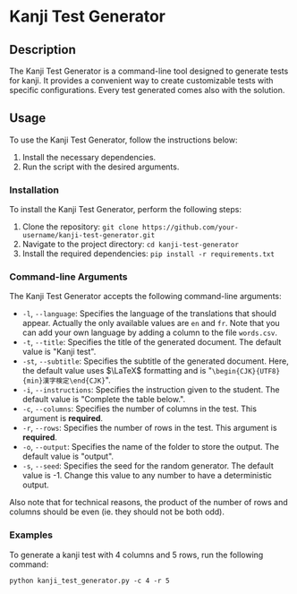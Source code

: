 # Kanji Test Generator

## Description
The Kanji Test Generator is a command-line tool designed to generate tests for kanji. It provides a convenient way to create customizable tests with specific configurations. Every test generated comes also with the solution.

## Usage
To use the Kanji Test Generator, follow the instructions below:

1. Install the necessary dependencies.
2. Run the script with the desired arguments.

### Installation
To install the Kanji Test Generator, perform the following steps:

1. Clone the repository: `git clone https://github.com/your-username/kanji-test-generator.git`
2. Navigate to the project directory: `cd kanji-test-generator`
3. Install the required dependencies: `pip install -r requirements.txt`

### Command-line Arguments
The Kanji Test Generator accepts the following command-line arguments:

- `-l`, `--language`: Specifies the language of the translations that should appear. Actually the only available values are `en` and `fr`. Note that you can add your own language by adding a column to the file `words.csv`.
- `-t`, `--title`: Specifies the title of the generated document. The default value is "Kanji test".
- `-st`, `--subtitle`: Specifies the subtitle of the generated document. Here, the default value uses $\LaTeX$ formatting and is "`\begin{CJK}{UTF8}{min}漢字検定\end{CJK}`".
- `-i`, `--instructions`: Specifies the instruction given to the student. The default value is "Complete the table below.".
- `-c`, `--columns`: Specifies the number of columns in the test. This argument is **required**.
- `-r`, `--rows`: Specifies the number of rows in the test. This argument is **required**.
- `-o`, `--output`: Specifies the name of the folder to store the output. The default value is "output".
- `-s`, `--seed`: Specifies the seed for the random generator. The default value is -1. Change this value to any number to have a deterministic output.

Also note that for technical reasons, the product of the number of rows and columns should be even (ie. they should not be both odd).

### Examples

To generate a kanji test with 4 columns and 5 rows, run the following command:
```
python kanji_test_generator.py -c 4 -r 5
```